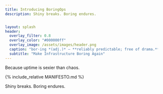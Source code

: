 ```yaml
---
title: Introducing BoringOps
description: Shiny breaks. Boring endures.


layout: splash
header:
  overlay_filter: 0.8
  overlay_color: "#000000ff"
  overlay_image: /assets/images/header.png
  caption: "bor·ing *(adj.)* — **reliably predictable; free of drama.**"
  subtitle: "Make Infrastructure Boring Again"
---
```


Because uptime is sexier than chaos.

{% include_relative MANIFESTO.md %}

Shiny breaks. Boring endures.
